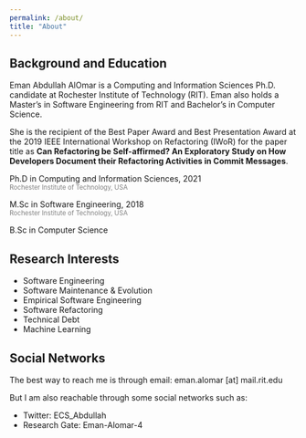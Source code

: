 ```yaml
---
permalink: /about/
title: "About"
---
```



## Background and Education

Eman Abdullah AlOmar is a Computing and Information Sciences Ph.D. candidate at Rochester Institute of Technology (RIT). 
Eman also holds a Master’s in Software Engineering from RIT and Bachelor’s in Computer Science.

She is the recipient of the Best Paper Award and Best Presentation Award at the 2019 IEEE International Workshop on Refactoring (IWoR) 
for the paper title as **Can Refactoring be Self-affirmed? An Exploratory Study on How Developers Document their Refactoring Activities in Commit Messages**.

<i class="fa fa-graduation-cap"></i> Ph.D in Computing and Information Sciences, 2021
<br> <span style="color:gray; font-size:.8em;"> Rochester Institute of Technology, USA </span>

<i class="fa fa-graduation-cap"></i> M.Sc in Software Engineering, 2018
<br> <span style="color:gray; font-size:.8em;"> Rochester Institute of Technology, USA </span>

<i class="fa fa-graduation-cap"></i> B.Sc in Computer Science
<br> <span style="color:gray; font-size:.8em;"> </span>

## Research Interests

- Software Engineering
- Software Maintenance & Evolution
- Empirical Software Engineering
- Software Refactoring
- Technical Debt
- Machine Learning


## Social Networks

The best way to reach me is through email: eman.alomar [at] mail.rit.edu
  
But I am also reachable through some social networks such as:
- Twitter: ECS_Abdullah 
- Research Gate: Eman-Alomar-4



